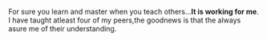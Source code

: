 For sure you learn and master when you teach others...**It is working for me**.
I have taught atleast four of my peers,the goodnews is that the always asure me of their understanding.
